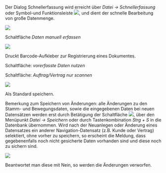 Der Dialog Schnellerfassung wird erreicht über *Datei → Schnellerfassung* oder Symbol-und Funktionsleiste ![](http://xpecto.github.io/docs/img/img_1442999858597.png), und dient der schnelle Bearbeitung von große Datenmenge.

![](http://xpecto.github.io/docs/img/img_1442999939016.png)

Schaltfläche *Daten manuell erfassen*

![](http://xpecto.github.io/docs/img/img_1443000322630.png)

Druckt Barcode-Aufkleber zur Registrierung eines Dokumentes.

Schaltfläche: *vorerfasste Daten nutzen*

Schaltfläche: *Auftrag/Vertrag nur scannen*

![](http://xpecto.github.io/docs/img/img_1443000902734.png)

Als Standard speichern.

Bemerkung zum Speichern von Änderungen: alle Änderungen zu den Stamm- und Bewegungsdaten, sowie die eingegebenen Daten bei neuen Datensätzen werden erst durch Betätigung der Schaltfläche  ![](http://xpecto.github.io/docs/img/img_1431534106746.png),  über den Menüpunkt *Datei → Speichern*  oder durch Tastenkombination *Strg + S* in die Datenbank übernommen. 
Wird nach der Neuanlegen oder Änderung eines Datensatzes ein anderer Navigation-Datensatz (z.B. Kunde oder Vertrag) selektiert, ohne vorher zu speichern, so erscheint die Meldung, dass gegebenenfalls noch nicht gesicherte Daten vorhanden sind und diese noch zu sichern sind. 

![](http://xpecto.github.io/docs/img/img_1425889416455.png)

Beantwortet man diese mit Nein,  so werden die Änderungen verworfen. 